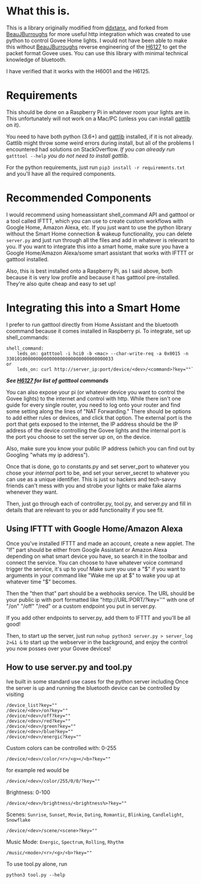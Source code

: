 # What this is.
This is a library originally modified from [ddxtanx](https://github.com/ddxtanx/GoveeAPI), and forked from [BeauJBurroughs](https://github.com/ddxtanx/GoveeAPI) for more useful http integration which was created to use python to control Govee Home lights. I would not have been able to make this without [BeauJBurroughs](https://github.com/BeauJBurroughs) reverse engineering of the [H6127](https://github.com/BeauJBurroughs/Govee-H6127-Reverse-Engineering) to get the packet format Govee uses. You can use this library with minimal technical knowledge of bluetooth.

I have verified that it works with the H6001 and the H6125.

# Requirements
This should be done on a Raspberry Pi in whatever room your lights are in. This unfortunately will not work on a Mac/PC (unless you can install [gattlib](https://github.com/labapart/gattlib) on it).

You need to have both python (3.6+) and [gattlib](https://github.com/labapart/gattlib) installed, if it is not already. Gattlib might throw some weird errors during install, but all of the problems I encountered had solutions on StackOverflow. *If you can already run* `gatttool --help` *you do not need to install gattlib.*

For the python requirements, just run
`pip3 install -r requirements.txt`
and you'll have all the required components.

# Recommended Components
I would recommend using homeassistant shell_command API and gatttool or a tool called IFTTT, which you can use to create custom workflows with Google Home, Amazon Alexa, etc. If you just want to use the python library without the Smart Home connection & wakeup functionality, you can delete `server.py` and just run through all the files and add in whatever is relevant to you. If you want to integrate this into a smart home, make sure you have a Google Home/Amazon Alexa/some smart assistant that works with IFTTT or gatttool installed.

Also, this is best installed onto a Raspberry Pi, as I said above, both because it is very low profile and because it has gatttool pre-installed. They're also quite cheap and easy to set up!

# Integrating this into a Smart Home
I prefer to run gatttool directly from Home Assistant and the bluetooth coommand because it comes installed in Raspberry pi.
To integrate, set up shell_commands:

    shell_command:
        leds_on: gatttool -i hci0 -b <mac> --char-write-req -a 0x0015 -n 3301010000000000000000000000000000000033
    or
        leds_on: curl http://server_ip:port/device/<dev>/<command>?key=""`

***See [H6127](https://github.com/BeauJBurroughs/Govee-H6127-Reverse-Engineering) for list of gatttool commands***

You can also expose your pi (or whatever device you want to control the Govee lights) to the internet and control with http. While there isn't one guide for every single router, you need to log onto your router and find some setting along the lines of "NAT Forwarding." There should be options to add either rules or devices, and click that option.
The external port is the port that gets exposed to the internet, the IP address should be the IP address of the device controlling the Govee lights and the internal port is the port you choose to set the server up on, on the device.

Also, make sure you know your public IP address (which you can find out by Googling "whats my ip address").

Once that is done, go to constants.py and set server_port to whatever you chose your *internal* port to be, and set your server_secret to whatever you can use as a unique identifier. This is just so hackers and tech-savvy friends can't mess with you and strobe your lights or make fake alarms whenever they want.

Then, just go through each of controller.py, tool.py, and server.py and fill in details that are relevant to you or add functionality if you see fit.

## Using IFTTT with Google Home/Amazon Alexa
Once you've installed IFTTT and made an account, create a new applet. The "If" part should be either from Google Assistant or Amazon Alexa depending on what smart device you have, so search it in the toolbar and connect the service. You can choose to have whatever voice command trigger the service, it's up to you! Make sure you use a "$" if you want to arguments in your command like "Wake me up at $" to wake you up at whatever time "$" becomes.

Then the "then that" part should be a webhooks service. The URL should be your public ip with port formatted like "http://URL:PORT/<command>?key=''" with one of "/on" "/off" "/red" or a custom endpoint you put in server.py.

If you add other endpoints to server.py, add them to IFTTT and you'll be all good!

Then, to start up the server, just run `nohup python3 server.py > server_log 2>&1 &` to start up the webserver in the background, and enjoy the control you now posses over your Govee devices!

## How to use server.py and tool.py
Ive built in some standard use cases for the python server including
Once the server is up and running the bluetooth device can be controlled by visiting 
    
    /device_list?key=""
    /device/<dev>/on?key=""
    /device/<dev>/off?key=""
    /device/<dev>/red?key=""
    /device/<dev>/green?key=""
    /device/<dev>/blue?key=""
    /device/<dev>/energic?key=""


Custom colors can be controlled with:  0-255
    
    /device/<dev>/color/<r>/<g></<b>?key=""

for example red would be

    /device/<dev>/color/255/0/0/?key=""

Brightness:  0-100

    /device/<dev>/brightness/<brightness%>?key=""

Scenes:  `Sunrise`, `Sunset`, `Movie`, `Dating`, `Romantic`, `Blinking`, `Candlelight`, `Snowflake`
    
    /device/<dev>/scene/<scene>?key=""

Music Mode:  `Energic`, `Spectrum`, `Rolling`, `Rhythm`

    /music/<mode>/<r>/<g>/<b>?key=""

To use tool.py alone, run 
    
    python3 tool.py --help
